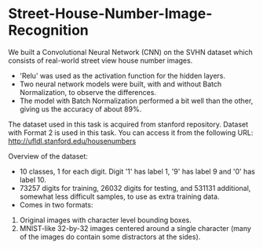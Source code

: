 # Street-House-Number-Image-Recognition

We built a Convolutional Neural Network (CNN) on the SVHN dataset which consists of real-world street view house number images. 
- 'Relu' was used as the activation function for the hidden layers. 
- Two neural network models were built, with and without Batch Normalization, to observe the differences. 
- The model with Batch Normalization performed a bit well than the other, giving us the accuracy of about 89%.

The dataset used in this task is acquired from stanford repository. Dataset with Format 2 is used in this task. You can access it from the following URL:
http://ufldl.stanford.edu/housenumbers

Overview of the dataset:
- 10 classes, 1 for each digit. Digit '1' has label 1, '9' has label 9 and '0' has label 10.
- 73257 digits for training, 26032 digits for testing, and 531131 additional, somewhat less difficult samples, to use as extra training data.
- Comes in two formats:
1. Original images with character level bounding boxes.
2. MNIST-like 32-by-32 images centered around a single character (many of the images do contain some distractors at the sides).


